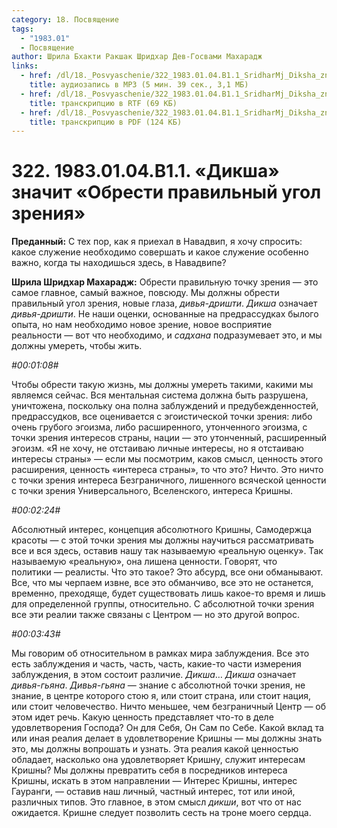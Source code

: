 ```yaml
---
category: 18. Посвящение
tags:
  - "1983.01"
  - Посвящение
author: Шрила Бхакти Ракшак Шридхар Дев-Госвами Махарадж
links:
  - href: /dl/18._Posvyaschenie/322_1983.01.04.B1.1_SridharMj_Diksha_znachit_Obresti_pravilnyj_ugol_zrenija.mp3
    title: аудиозапись в MP3 (5 мин. 39 сек., 3,1 МБ)
  - href: /dl/18._Posvyaschenie/322_1983.01.04.B1.1_SridharMj_Diksha_znachit_Obresti_pravilnyj_ugol_zrenija.rtf
    title: транскрипцию в RTF (69 КБ)
  - href: /dl/18._Posvyaschenie/322_1983.01.04.B1.1_SridharMj_Diksha_znachit_Obresti_pravilnyj_ugol_zrenija.pdf
    title: транскрипцию в PDF (124 КБ)
---
```


# 322. 1983.01.04.B1.1. «Дикша» значит «Обрести правильный угол зрения»

**Преданный:** С тех пор, как я приехал в Навадвип, я хочу спросить: какое служение необходимо совершать и какое служение особенно важно, когда ты находишься здесь, в Навадвипе?

**Шрила Шридхар Махарадж:** Обрести правильную точку зрения — это самое главное, самый важное, повсюду. Мы должны обрести правильный угол зрения, новые глаза, *дивья-дришти*. *Дикша* означает *дивья-дришти*. Не наши оценки, основанные на предрассудках былого опыта, но нам необходимо новое зрение, новое восприятие реальности — вот что необходимо, и *садхана* подразумевает это, и мы должны умереть, чтобы жить.

*#00:01:08#*

Чтобы обрести такую жизнь, мы должны умереть такими, какими мы являемся сейчас. Вся ментальная система должна быть разрушена, уничтожена, поскольку она полна заблуждений и предубежденностей, предрассудков, все оценивается с эгоистической точки зрения: либо очень грубого эгоизма, либо расширенного, утонченного эгоизма, с точки зрения интересов страны, нации — это утонченный, расширенный эгоизм. «Я не хочу, не отстаиваю личные интересы, но я отстаиваю интересы страны» — если мы посмотрим, каков смысл, ценность этого расширения, ценность «интереса страны», то что это? Ничто. Это ничто с точки зрения интереса Безграничного, лишенного всяческой ценности с точки зрения Универсального, Вселенского, интереса Кришны.

*#00:02:24#*

Абсолютный интерес, концепция абсолютного Кришны, Самодержца красоты — с этой точки зрения мы должны научиться рассматривать все и вся здесь, оставив нашу так называемую «реальную оценку». Так называемую «реальную», она лишена ценности. Говорят, что политики — реалисты. Что это такое? Это абсурд, все они обманывают. Все, что мы черпаем извне, все это обманчиво, все это не останется, временно, преходяще, будет существовать лишь какое-то время и лишь для определенной группы, относительно. С абсолютной точки зрения все эти реалии также связаны с Центром — но это другой вопрос.

*#00:03:43#*

Мы говорим об относительном в рамках мира заблуждения. Все это есть заблуждения и часть, часть, часть, какие-то части измерения заблуждения, в этом состоит различие. *Дикша*… *Дикша* означает *дивья-гьяна*. *Дивья-гьяна* — знание с абсолютной точки зрения, не знание, в центре которого стою я, или стоит страна, или стоит нация, или стоит человечество. Ничто меньшее, чем безграничный Центр — об этом идет речь. Какую ценность представляет что-то в деле удовлетворения Господа? Он для Себя, Он Сам по Себе. Какой вклад та или иная реалия делает в удовлетворение Кришны — мы должны знать это, мы должны вопрошать и узнать. Эта реалия какой ценностью обладает, насколько она удовлетворяет Кришну, служит интересам Кришны? Мы должны превратить себя в посредников интереса Кришны, искать в этом направлении — Интерес Кришны, интерес Гауранги, — оставив наш личный, частный интерес, тот или иной, различных типов. Это главное, в этом смысл *дикши*, вот что от нас ожидается. Кришне следует позволить сесть на троне моего сердца.

